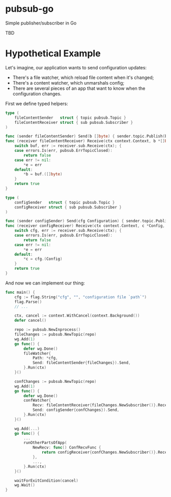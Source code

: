 # pubsub-go
Simple publisher/subscriber in Go

TBD

# Hypothetical Example

Let's imagine, our application wants to send configuration updates:
- There's a file watcher, which reload file content when it's changed;
- There's a content watcher, which unmarshals config;
- There are several pieces of an app that want to know when the configuration changes.

First we define typed helpers:

```go
type (
    fileContentSender   struct { topic pubsub.Topic }
    fileContentReceiver struct { sub pubsub.Subscriber }
)

func (sender fileContentSender) Send(b []byte) { sender.topic.Publish(b) }
func (receiver fileContentReceiver) Receive(ctx context.Context, b *[]byte, e *error) bool {
    switch buf, err := receiver.sub.Receive(ctx); {
    case errors.Is(err, pubsub.ErrTopicClosed):
        return false
    case err != nil:
        *e = err
    default:
        *b = buf.([]byte)
    }
    return true
}

type (
    configSender   struct { topic pubsub.Topic }
    configReceiver struct { sub pubsub.Subscriber }
)

func (sender configSender) Send(cfg Configuration) { sender.topic.Publish(cfg) }
func (receiver configReceiver) Receive(ctx context.Context, c *Config, e *error) bool {
    switch cfg, err := receiver.sub.Receive(ctx); {
    case errors.Is(err, pubsub.ErrTopicClosed):
        return false
    case err != nil:
        *e = err
    default:
        *c = cfg.(Config)
    }
    return true
}
```

And now we can implement our thing:

```go
func main() {
    cfg := flag.String("cfg", "", "configuration file `path`")
    flag.Parse()
    // ...

    ctx, cancel := context.WithCancel(context.Background())
    defer cancel()

    repo := pubsub.NewInprocess()
    fileChanges := pubsub.NewTopic(repo)
    wg.Add(1)
    go func() {
        defer wg.Done()
        fileWatcher{
            Path: *cfg,
            Send: fileContentSender{fileChanges}).Send,
        }.Run(ctx)
    }()

    confChanges := pubsub.NewTopic(repo)
    wg.Add(1)
    go func() {
        defer wg.Done()
        confWatcher{
            Recv: fileContentReceiver{fileChanges.NewSubscriber()}.Receive,
            Send: configSender{confChanges}).Send,
        }.Run(ctx)
    }()

    wg.Add(...)
    go func() {
        ...
        runOtherPartsOfApp(
            NewRecv: func() ConfRecvFunc {
                return configReceiver{confChanges.NewSubscriber()}.Receive
            },
            ...,
        }.Run(ctx)
    }()

    waitForExitCondition(cancel)
    wg.Wait()
}
```

